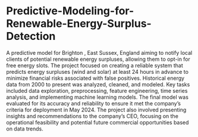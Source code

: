 # Predictive-Modeling-for-Renewable-Energy-Surplus-Detection

A predictive model for Brighton , East Sussex, England aiming to notify local clients of potential renewable energy surpluses, allowing them to opt-in for free energy slots. The project focused on creating a reliable system that predicts energy surpluses (wind and solar) at least 24 hours in advance to minimize financial risks associated with false positives. Historical energy data from 2000 to present was analyzed, cleaned, and modeled. Key tasks included data exploration, preprocessing, feature engineering, time series analysis, and implementing machine learning models. The final model was evaluated for its accuracy and reliability to ensure it met the company’s criteria for deployment in May 2024. The project also involved presenting insights and recommendations to the company’s CEO, focusing on the operational feasibility and potential future commercial opportunities based on data trends.
